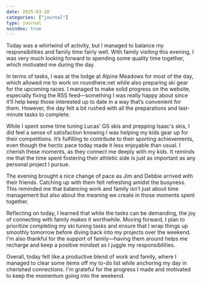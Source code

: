 ```yaml
---
date: 2025-03-20
categories: ["journal"]
type: journal
noindex: true
---
```


Today was a whirlwind of activity, but I managed to balance my responsibilities and family time fairly well. With family visiting this evening, I was very much looking forward to spending some quality time together, which motivated me during the day. 

In terms of tasks, I was at the lodge at Alpine Meadows for most of the day, which allowed me to work on roundhere.net while also preparing ski gear for the upcoming races. I managed to make solid progress on the website, especially fixing the RSS feed—something I was really happy about since it’ll help keep those interested up to date in a way that’s convenient for them. However, the day felt a bit rushed with all the preparations and last-minute tasks to complete.

While I spent some time tuning Lucas' GS skis and prepping Isaac's skis, I did feel a sense of satisfaction knowing I was helping my kids gear up for their competitions. It’s fulfilling to contribute to their sporting achievements, even though the hectic pace today made it less enjoyable than usual. I cherish these moments, as they connect me deeply with my kids. It reminds me that the time spent fostering their athletic side is just as important as any personal project I pursue.

The evening brought a nice change of pace as Jim and Debbie arrived with their friends. Catching up with them felt refreshing amidst the busyness. This reminded me that balancing work and family isn’t just about time management but also about the meaning we create in those moments spent together.

Reflecting on today, I learned that while the tasks can be demanding, the joy of connecting with family makes it worthwhile. Moving forward, I plan to prioritize completing my ski tuning tasks and ensure that I wrap things up smoothly tomorrow before diving back into my projects over the weekend. I'm also thankful for the support of family—having them around helps me recharge and keep a positive mindset as I juggle my responsibilities.

Overall, today felt like a productive blend of work and family, where I managed to clear some items off my to-do list while anchoring my day in cherished connections. I'm grateful for the progress I made and motivated to keep the momentum going into the weekend.
